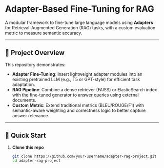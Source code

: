 # Adapter-Based Fine-Tuning for RAG

A modular framework to fine-tune large language models using **Adapters** for Retrieval-Augmented Generation (RAG) tasks, with a custom evaluation metric to measure semantic accuracy.

---

## 📖 Project Overview

This repository demonstrates:

- **Adapter Fine-Tuning**: Insert lightweight adapter modules into an existing pretrained LLM (e.g., T5 or GPT-style) for efficient task adaptation.
- **RAG Pipeline**: Combine a dense retriever (FAISS) or ElasticSearch index with the fine-tuned generator to answer queries using external documents.
- **Custom Metric**: Extend traditional metrics (BLEU/ROUGE/F1) with semantic-aware weighting and correctness logic to better capture answer relevance.

---

## 🚀 Quick Start

1. **Clone this repo**
   ```bash
   git clone https://github.com/your-username/adapter-rag-project.git
   cd adapter-rag-project
    ```
